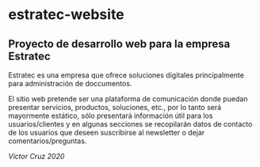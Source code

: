 # estratec-website

## Proyecto de desarrollo web para la  empresa Estratec

Estratec es una empresa que ofrece soluciones digitales principalmente para administración de doccumentos.

El sitio web pretende ser una plataforma de comunicación donde puedan presentar servicios, productos, soluciones, etc., por lo tanto será mayormente estático, sólo presentará información útil para los usuarios/clientes y en algunas secciones se recopilarán datos de contacto de los usuarios que deseen suscribirse al newsletter o dejar comentarios/preguntas.

*Víctor Cruz 2020*